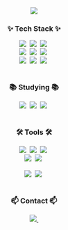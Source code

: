 <div align="center">
  <img src = "https://capsule-render.vercel.app/api?type=waving&height=300&color=gradient&text=Yujin's%20Github&textBg=false&animation=fadeIn&fontAlignY=50" />
</div>

<!--Body-->
<h3 align="center">✨ Tech Stack ✨</h3>
<div align="center">
 <img src="https://img.shields.io/badge/Java-007396?style=for-the-badge&logo=OpenJDK&logoColor=white"/>&nbsp
 <img src="https://img.shields.io/badge/python-3670A0?style=for-the-badge&logo=python&logoColor=ffdd54" />&nbsp
 <img src="https://img.shields.io/badge/mysql-4479A1?style=for-the-badge&logo=MySQL&logoColor=white"/>&nbsp
</div>

<div align="center">
  <img src="https://img.shields.io/badge/R-276DC3?style=for-the-badge&logo=R&logoColor=white"/>&nbsp
  <img src="https://img.shields.io/badge/Kotlin-7F52FF.svg?style=for-the-badge&logo=kotlin&logoColor=white" />&nbsp
  <img src="https://img.shields.io/badge/LaTeX-008080.svg?style=for-the-badge&logo=latex&logoColor=white" />&nbsp
</div>

<div align="center">
   <img src="https://img.shields.io/badge/html5-E34F26.svg?style=for-the-badge&logo=html5&logoColor=white" />&nbsp
  <img src="https://img.shields.io/badge/CSS-1572B6.svg?style=for-the-badge&logo=css3&logoColor=white" />&nbsp
  <img src="https://img.shields.io/badge/javascript-F7DF1E.svg?style=for-the-badge&logo=javascript&logoColor=20232a" />&nbsp
</div>

<br>

<h3 align="center">📚 Studying 📚</h3>
<div align="center">
  <img src="https://img.shields.io/badge/C++-00599C?style=for-the-badge&logo=cplusplus&logoColor=white" />&nbsp
  <img src="https://img.shields.io/badge/Typescript-007ACC.svg?style=for-the-badge&logo=typescript&logoColor=white" />&nbsp
  <img src="https://img.shields.io/badge/React-20232a.svg?style=for-the-badge&logo=react&logoColor=61DAFB" />&nbsp
</div>

<br>

<h3 align="center">🛠 Tools 🛠</h3>
<div align="center">
  <img src="https://img.shields.io/badge/git-F05033.svg?style=for-the-badge&logo=git&logoColor=white" />&nbsp
  <img src="https://img.shields.io/badge/github-181717.svg?style=for-the-badge&logo=github&logoColor=white" />&nbsp
  <img src="https://img.shields.io/badge/jira-0052CC.svg?style=for-the-badge&logo=Jira&logoColor=white" />&nbsp
</div>

<div align="center">
  <img src="https://img.shields.io/badge/adobe%20photoshop-08253c.svg?style=for-the-badge&logo=adobe%20photoshop&logoColor=37abff" />&nbsp
  <img src="https://img.shields.io/badge/figma-F24E1E.svg?style=for-the-badge&logo=figma&logoColor=white" />&nbsp
</div>

<br>

<div align="center">
  <img src="https://img.shields.io/badge/VSCode-2C2C32.svg?style=for-the-badge&logo=visual-studio-code&logoColor=22ABF3" />&nbsp
  <img src="https://img.shields.io/badge/IntelliJ-000000.svg?style=for-the-badge&logo=intellijidea&logoColor=white" />&nbsp
</div>

<br>

<h3 align="center">📫 Contact 📫</h3>
<div align="center">
  <a href="mailto:park.yuj@northeastern.edu">
    <img
      src="https://img.shields.io/badge/park.yuj@northeastern.edu-D14836?style=for-the-badge&logo=gmail&logoColor=white"/>&nbsp
  </a>
</div>
